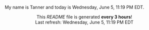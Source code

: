 My name is Tanner and today is Wednesday, June 5, 11:19 PM EDT.

<p align="center">This <i>README</i> file is generated <b>every 3 hours</b>!</br>Last refresh: Wednesday, June 5, 11:19 PM EDT<br /></p>

